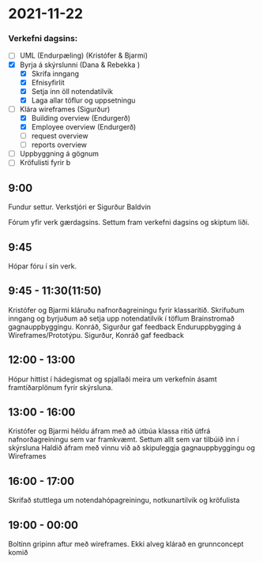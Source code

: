 # 2021-11-22

### Verkefni dagsins:
- [ ] UML (Endurpæling) (Kristófer & Bjarmi)
- [x] Byrja á skýrslunni (Dana & Rebekka )
  - [x] Skrifa inngang
  - [x] Efnisyfirlit
  - [x] Setja inn öll notendatilvik
  - [x] Laga allar töflur og uppsetningu
- [ ] Klára wireframes (Sigurður)
  - [x] Building overview (Endurgerð)
  - [x] Employee overview (Endurgerð)
  - [ ] request overview
  - [ ] reports overview
- [ ] Uppbyggning á gögnum
- [ ] Kröfulisti fyrir b

## 9:00
Fundur settur. Verkstjóri er Sigurður Baldvin

Fórum yfir verk gærdagsins. Settum fram verkefni dagsins og skiptum liði.

## 9:45
Hópar fóru í sín verk.

## 9:45 - 11:30(11:50)
Kristófer og Bjarmi kláruðu nafnorðagreiningu fyrir klassaritið.
Skrifuðum inngang og byrjuðum að setja upp notendatilvik í töflum
Brainstromað gagnauppbyggingu. Konráð, Sigurður gaf feedback
Enduruppbygging á Wireframes/Prototýpu. Sigurður, Konráð gaf feedback

## 12:00 - 13:00
Hópur hittist í hádegismat og spjallaði meira um verkefnin ásamt framtíðarplönum fyrir skýrsluna.

## 13:00 - 16:00
Kristófer og Bjarmi héldu áfram með að útbúa klassa ritið útfrá nafnorðagreiningu sem var framkvæmt.
Settum allt sem var tilbúið inn í skýrsluna
Haldið áfram með vinnu við að skipuleggja gagnauppbyggingu og Wireframes

## 16:00 - 17:00
Skrifað stuttlega um notendahópagreiningu, notkunartilvik og kröfulista

## 19:00 - 00:00
Boltinn gripinn aftur með wireframes. Ekki alveg klárað en grunnconcept komið
